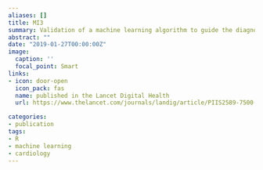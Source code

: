 ```yaml
---
aliases: []
title: MI3 
summary: Validation of a machine learning algorithm to guide the diagnosis of myocardial infarction.
abstract: ""
date: "2019-01-27T00:00:00Z"
image:
  caption: ''
  focal_point: Smart
links:
- icon: door-open
  icon_pack: fas
  name: published in the Lancet Digital Health
  url: https://www.thelancet.com/journals/landig/article/PIIS2589-7500(22)00025-5/fulltext

categories:
- publication
tags:
- R
- machine learning
- cardiology
---
```


